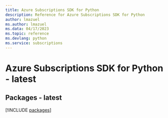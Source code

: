 ```yaml
---
title: Azure Subscriptions SDK for Python
description: Reference for Azure Subscriptions SDK for Python
author: lmazuel
ms.author: lmazuel
ms.data: 04/17/2023
ms.topic: reference
ms.devlang: python
ms.service: subscriptions
---
```

# Azure Subscriptions SDK for Python - latest
## Packages - latest
[!INCLUDE [packages](subscriptions-index.md)]